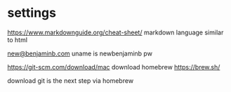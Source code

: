 # settings

https://www.markdownguide.org/cheat-sheet/
markdown language
similar to html

new@benjaminb.com
uname is newbenjaminb
pw


https://git-scm.com/download/mac
download homebrew
https://brew.sh/

download git
is the next step
via homebrew

